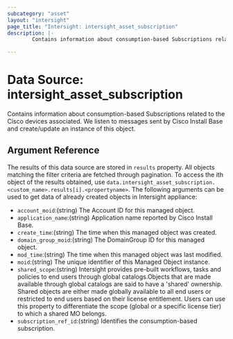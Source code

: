 ```yaml
---
subcategory: "asset"
layout: "intersight"
page_title: "Intersight: intersight_asset_subscription"
description: |-
        Contains information about consumption-based Subscriptions related to the Cisco devices associated. We listen to messages sent by Cisco Install Base and create/update an instance of this object.

---
```


# Data Source: intersight_asset_subscription
Contains information about consumption-based Subscriptions related to the Cisco devices associated. We listen to messages sent by Cisco Install Base and create/update an instance of this object.
## Argument Reference
The results of this data source are stored in `results` property.
All objects matching the filter criteria are fetched through pagination.
To access the ith object of the results obtained, use `data.intersight_asset_subscription.<custom_name>.results[i].<propertyname>`.
The following arguments can be used to get data of already created objects in Intersight appliance:
* `account_moid`:(string) The Account ID for this managed object. 
* `application_name`:(string) Application name reported by Cisco Install Base. 
* `create_time`:(string) The time when this managed object was created. 
* `domain_group_moid`:(string) The DomainGroup ID for this managed object. 
* `mod_time`:(string) The time when this managed object was last modified. 
* `moid`:(string) The unique identifier of this Managed Object instance. 
* `shared_scope`:(string) Intersight provides pre-built workflows, tasks and policies to end users through global catalogs.Objects that are made available through global catalogs are said to have a 'shared' ownership. Shared objects are either made globally available to all end users or restricted to end users based on their license entitlement. Users can use this property to differentiate the scope (global or a specific license tier) to which a shared MO belongs. 
* `subscription_ref_id`:(string) Identifies the consumption-based subscription. 
 
